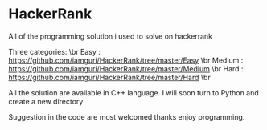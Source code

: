 # HackerRank

All of the programming solution i used to solve on hackerrank

Three categories: \br
Easy : https://github.com/iamguri/HackerRank/tree/master/Easy \br
Medium : https://github.com/iamguri/HackerRank/tree/master/Medium \br
Hard : https://github.com/iamguri/HackerRank/tree/master/Hard \br

All the solution are available in C++ language.
I will soon turn to Python and create a new directory 

Suggestion in the code are most welcomed thanks enjoy programming.
